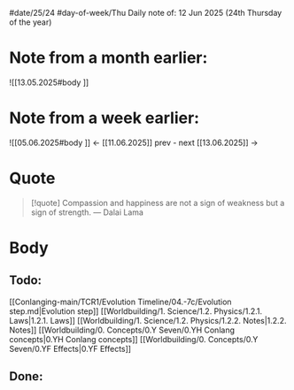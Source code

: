 
#date/25/24
#day-of-week/Thu
Daily note of: 12 Jun 2025 (24th Thursday of the year)

# Note from a month earlier:
![[13.05.2025#body ]]

# Note from a week earlier:
![[05.06.2025#body ]]
 <- [[11.06.2025]] prev - next [[13.06.2025]] ->
# Quote

> [!quote] Compassion and happiness are not a sign of weakness but a sign of strength.
> — Dalai Lama
# Body

## Todo:

[[Conlanging-main/TCR1/Evolution Timeline/04.-7c/Evolution step.md|Evolution step]]
[[Worldbuilding/1. Science/1.2. Physics/1.2.1. Laws|1.2.1. Laws]]
[[Worldbuilding/1. Science/1.2. Physics/1.2.2. Notes|1.2.2. Notes]]
[[Worldbuilding/0. Concepts/0.Y Seven/0.YH Conlang concepts|0.YH Conlang concepts]]
[[Worldbuilding/0. Concepts/0.Y Seven/0.YF Effects|0.YF Effects]]
## Done: